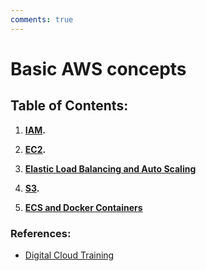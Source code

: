 ```yaml
---
comments: true
---
```


# **Basic AWS concepts** 

## **Table of Contents:**

1. **[IAM](IAM.md).**

2. **[EC2](EC2.md).**

3. **[Elastic Load Balancing and Auto Scaling](LoadBalancer_Scaling.md)**

4. **[S3](S3.md).**

5. **[ECS and Docker Containers](ECS.md)**

### **References:**

- [Digital Cloud Training](https://digitalcloud.training/)

  

